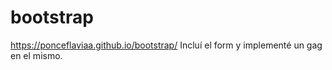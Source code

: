 # bootstrap
https://ponceflaviaa.github.io/bootstrap/
Incluí el form y implementé un gag en el mismo.
